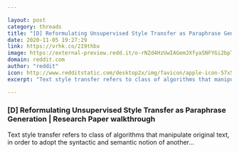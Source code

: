 ```yaml
---

layout: post
category: threads
title: "[D] Reformulating Unsupervised Style Transfer as Paraphrase Generation"
date: 2020-11-05 19:27:29
link: https://vrhk.co/2I9thbx
image: https://external-preview.redd.it/o-rNZd4HzUwIAGemJXfyaSNFYGi2bpTSktxsKuYMj80.jpg?width=480&height=251.308900524&auto=webp&crop=480:251.308900524,smart&s=36eae0d831c549298aeafa79d8b7e2a10d22c229
domain: reddit.com
author: "reddit"
icon: http://www.redditstatic.com/desktop2x/img/favicon/apple-icon-57x57.png
excerpt: "Text style transfer refers to class of algorithms that manipulate original text, in order to adopt the syntactic and semantic notion of another..."

---
```


### [D] Reformulating Unsupervised Style Transfer as Paraphrase Generation | Research Paper walkthrough

Text style transfer refers to class of algorithms that manipulate original text, in order to adopt the syntactic and semantic notion of another...